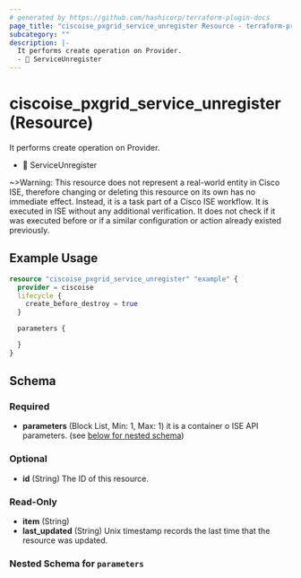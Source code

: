 ```yaml
---
# generated by https://github.com/hashicorp/terraform-plugin-docs
page_title: "ciscoise_pxgrid_service_unregister Resource - terraform-provider-ciscoise"
subcategory: ""
description: |-
  It performs create operation on Provider.
  - 🚧 ServiceUnregister
---
```


# ciscoise_pxgrid_service_unregister (Resource)

It performs create operation on Provider.
- 🚧 ServiceUnregister

~>Warning: This resource does not represent a real-world entity in Cisco ISE, therefore changing or deleting this resource on its own has no immediate effect. Instead, it is a task part of a Cisco ISE workflow. It is executed in ISE without any additional verification. It does not check if it was executed before or if a similar configuration or action already existed previously.

## Example Usage

```terraform
resource "ciscoise_pxgrid_service_unregister" "example" {
  provider = ciscoise
  lifecycle {
    create_before_destroy = true
  }

  parameters {

  }
}
```

<!-- schema generated by tfplugindocs -->
## Schema

### Required

- **parameters** (Block List, Min: 1, Max: 1) it is a container o ISE API parameters. (see [below for nested schema](#nestedblock--parameters))

### Optional

- **id** (String) The ID of this resource.

### Read-Only

- **item** (String)
- **last_updated** (String) Unix timestamp records the last time that the resource was updated.

<a id="nestedblock--parameters"></a>
### Nested Schema for `parameters`


